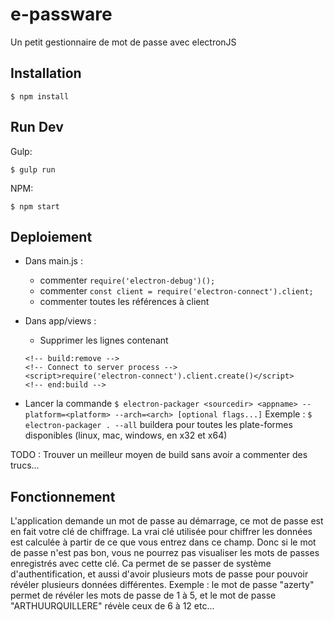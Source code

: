 # e-passware

Un petit gestionnaire de mot de passe avec electronJS

## Installation

```
$ npm install
```

## Run Dev

Gulp:

```
$ gulp run
```


NPM:

```
$ npm start
```

## Deploiement

* Dans main.js : 
  - commenter `require('electron-debug')();`
  - commenter `const client = require('electron-connect').client;`
  - commenter toutes les références à client
  
* Dans app/views : 
  - Supprimer les lignes contenant
  ```
  <!-- build:remove -->
  <!-- Connect to server process -->
  <script>require('electron-connect').client.create()</script>
  <!-- end:build -->
  ```
* Lancer la commande 
`$ electron-packager <sourcedir> <appname> --platform=<platform> --arch=<arch> [optional flags...]`
Exemple : `$ electron-packager . --all` buildera pour toutes les plate-formes disponibles (linux, mac, windows, en x32 et x64)

TODO : Trouver un meilleur moyen de build sans avoir a commenter des trucs...

## Fonctionnement
L'application demande un mot de passe au démarrage, ce mot de passe est en fait votre clé de chiffrage. La vrai clé utilisée pour chiffrer les données est calculée à partir de ce que vous entrez dans ce champ. Donc si le mot de passe n'est pas bon, vous ne pourrez pas visualiser les mots de passes enregistrés avec cette clé. Ca permet de se passer de système d'authentification, et aussi d'avoir plusieurs mots de passe pour pouvoir révéler plusieurs données différentes. Exemple : le mot de passe "azerty" permet de révéler les mots de passe de 1 à 5, et le mot de passe "ARTHUURQUILLERE" révèle ceux de 6 à 12 etc...
